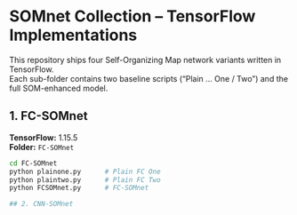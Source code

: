 # SOMnet Collection – TensorFlow Implementations

This repository ships four Self-Organizing Map network variants written in TensorFlow.  
Each sub-folder contains two baseline scripts (“Plain … One / Two”) and the full SOM-enhanced model.

## 1. FC-SOMnet  
**TensorFlow:** 1.15.5  
**Folder:** `FC-SOMnet`

```bash
cd FC-SOMnet
python plainone.py      # Plain FC One
python plaintwo.py      # Plain FC Two
python FCSOMnet.py      # FC-SOMnet

## 2. CNN-SOMnet 
